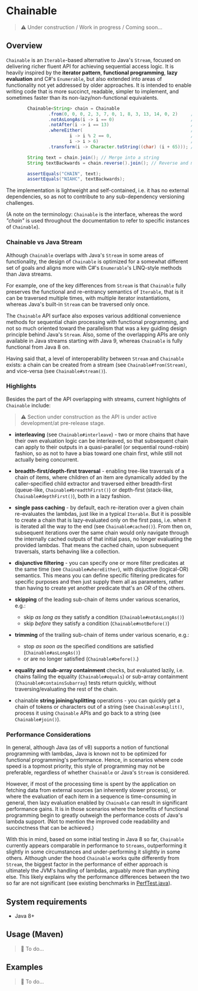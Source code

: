 # Chainable

> :warning: Under construction / Work in progress / Coming soon...

## Overview

`Chainable` is an `Iterable`-based alternative to Java's `Stream`, focused on delivering richer fluent API for achieving sequential access logic. It is heavily inspired by the **iterator pattern**, **functional programming**, **lazy evaluation** and C#'s `Enumerable`, but also extended into areas of functionality not yet addressed by older approaches. It is intended to enable writing code that is more succinct, readable, simpler to implement, and sometimes faster than its non-lazy/non-functional equivalents.

```java
        Chainable<String> chain = Chainable
                .from(0, 0, 0, 2, 3, 7, 0, 1, 8, 3, 13, 14, 0, 2)     // Integers
                .notAsLongAs(i -> i == 0)                             // Ignore leading sub chain of 0s
                .notAfter(i -> i == 13)                               // Stop after finding 13
                .whereEither(                                         // Choose only those that...
                        i -> i % 2 == 0,                              // ...are even
                        i -> i > 6)                                   // ...or greater than 6
                .transform(i -> Character.toString((char) (i + 65))); // Transform into letters

        String text = chain.join(); // Merge into a string
        String textBackwards = chain.reverse().join(); // Reverse and merge into a string

        assertEquals("CHAIN", text);
        assertEquals("NIAHC", textBackwards);
```

The implementation is lightweight and self-contained, i.e. it has no external dependencies, so as not to contribute to any sub-dependency versioning challenges.

(A note on the terminology: `Chainable` is the interface, whereas the word *"chain"* is used throughout the documentation to refer to specific instances of `Chainable`).

### Chainable vs Java Stream

Although `Chainable` overlaps with Java's `Stream` in some areas of functionality, the design of `Chainable` is optimized for a somewhat different set of goals and aligns more with C#'s `Enumerable`'s LINQ-style methods than Java streams.

For example, one of the key differences from `Stream` is that `Chainable` fully preserves the functional and re-entrancy semantics of `Iterable`, that is it can be traversed multiple times, with multiple iterator instantiations, whereas Java's built-in `Stream` can be traversed only once.

The `Chainable` API surface also exposes various additional convenience methods for sequential chain processing with functional programming, and not so much oriented toward the parallelism that was a key guiding design principle behind Java's `Stream`. Also, some of the overlapping APIs are only available in Java streams starting with Java 9, whereas `Chainable` is fully functional from Java 8 on.

Having said that, a level of interoperability between `Stream` and `Chainable` exists: a chain can be created from a stream (see `Chainable#from(Stream)`, and vice-versa (see `Chainable#stream()`).

### Highlights

Besides the part of the API overlapping with streams, current highlights of `Chainable` include:

> :warning: Section under construction as the API is under active development/at pre-release stage.

- **interleaving** (see `Chainable#interleave`) - two or more chains that have their own evaluation logic can be interleaved,
so that subsequent chain can apply to their outputs in a quasi-parallel (or sequential round-robin) fashion, so as not to have a bias toward one chain first, while still not actually being concurrent.

- **breadth-first/depth-first traversal** - enabling tree-like traversals of a chain of items, where children of an item are dynamically added by the caller-specified child extractor and traversed either breadth-first (queue-like, `Chainable#breadthFirst()`) or depth-first (stack-like, `Chainable#depthFirst()`), both in a lazy fashion.

- **single pass caching** - by default, each re-iteration over a given chain re-evaluates the lambdas, just like in a typical `Iterable`. But it is possible to create a chain that is lazy-evaluated only on the first pass, i.e. when it is iterated all the way to the end (see `Chainable#cached()`). From then on, subsequent iterations over the same chain would only navigate through the internally cached outputs of that initial pass, no longer evaluating the provided lambdas. That means the cached chain, upon subsequent traversals, starts behaving like a collection. 

- **disjunctive filtering** - you can specify one or more filter predicates at the same time (see `Chainable#whereEither`), with disjuctive (logical-OR) semantics. This means you can define specific filtering predicates for specific purposes and then just supply them all as parameters, rather than having to create yet another predicate that's an *OR* of the others.

- **skipping** of the leading sub-chain of items under various scenarios, e.g.:
  - skip *as long as* they satisfy a condition (`Chainable#notAsLongAs()`)
  - skip *before* they satisfy a condition (`Chainable#notBefore()`)
  
- **trimming** of the trailing sub-chain of items under various scenario, e.g.:
  - stop *as soon as* the specified conditions are satisfied (`Chainable#asLongAs()`)
  - or are no longer satisfied (`Chainable#before()`.)

- **equality and sub-array containment** checks, but evaluated lazily, i.e. chains failing the equality (`Chainable#equals`) or sub-array containment (`Chainable#containsSubarray`) tests return quickly, without traversing/evaluating the rest of the chain.

- chainable **string joining/splitting** operations - you can quickly get a chain of tokens or characters out of a string (see `Chainables#split()`, process it using `Chainable` APIs and go back to a string (see `Chainable#join()`).

### Performance Considerations

In general, although Java (as of v8) supports a notion of functional programming with lambdas, Java is known not to be optimized for functional programming's performance. Hence, in scenarios where code speed is a topmost priority, this style of programming may not be preferable, regardless of whether `Chainable` or Java's `Stream` is considered.

However, if most of the processing time is spent by the application on fetching data from external sources (an inherently slower process), or where the evaluation of each item in a sequence is time-consuming in general, then lazy evaluation enabled by `Chainable` can result in significant performance gains. It is in those scenarios where the benefits of functional programming begin to greatly outweigh the performance costs of Java's lambda support. (Not to mention the improved code readability and succinctness that can be achieved.)

With this in mind, based on some initial testing in Java 8 so far, `Chainable` currently appears comparable in performance to `Streams`, outperforming it slightly in some circumstances and under-performing it slightly in some others. Although under the hood `Chainable` works quite differently from `Stream`, the biggest factor in the performance of either approach is ultimately the JVM's handling of lambdas, arguably more than anything else. This likely explains why the performance differences between the two so far are not significant (see existing benchmarks in [PerfTest.java](https://github.com/martinsawicki/chainable/blob/dev/src/test/java/com/github/martinsawicki/chainable/PerfTest.java)). 

## System requirements

- Java 8+

## Usage (Maven)

> :triangular_flag_on_post: To do...

## Examples

> :triangular_flag_on_post: To do...